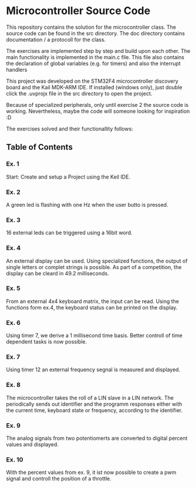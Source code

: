 # Microcontroller Source Code

This repository contains the solution for the microcontroller class.
The source code can be found in the src directory.
The doc directory contains documentation / a protocoll for the class.

The exercises are implemented step by step and build upon each other.
The main functionality is implemented in the main.c file. This file also contains the declaration of global variables (e.g. for timers) and also the interrupt handlers

This project was developed on the STM32F4 microcontroller discovery board and the Kail MDK-ARM IDE. If installed (windows only), just double click the .uvprojx file in the src directory to open the project.

Because of specialized peripherals, only until exercise 2 the source code is working.
Nevertheless, maybe the code will someone looking for inspiration :D


The exercises solved and their functionallity follows:

## Table of Contents

### Ex. 1

Start: Create and setup a Project using the Keil IDE.


### Ex. 2

A green led is flashing with one Hz when the user butto is pressed.


### Ex. 3

16 external leds can be triggered using a 16bit word. 


### Ex. 4

An external display can be used. Using specialized functions, the output of single letters or complet strings is possible. 
As part of a competition, the display can be cleard in 49.2 milliseconds.


### Ex. 5

From an external 4x4 keyboard matrix, the input can be read.
Using the functions form ex.4, the keyboard status can be printed on the display.

### Ex. 6

Using  timer 7, we derive a 1 millisecond time basis.
Better controll of time dependent tasks is now possible.

### Ex. 7

Using timer 12  an external frequency segnal is measured and displayed. 


### Ex. 8

The microcontroller takes the roll of a LIN slave in a LIN network. The periodically sends out identifier and the programm responses either with the current time, keyboard state or frequency, according to the identifier.


### Ex. 9

The analog signals from two potentiomerts are converted to digital percent values and displayed.


### Ex. 10

With the percent values from ex. 9, it ist now possible to create a pwm signal and controll the position of a throttle.
